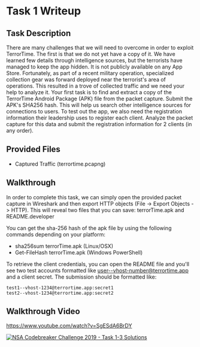 # Task 1 Writeup

## Task Description

There are many challenges that we will need to overcome in order to exploit TerrorTime. The first is that we do not yet have a copy of it. We have learned few details through intelligence sources, but the terrorists have managed to keep the app hidden. It is not publicly available on any App Store. Fortunately, as part of a recent military operation, specialized collection gear was forward deployed near the terrorist's area of operations. This resulted in a trove of collected traffic and we need your help to analyze it. Your first task is to find and extract a copy of the TerrorTime Android Package (APK) file from the packet capture. Submit the APK's SHA256 hash. This will help us search other intelligence sources for connections to users. To test out the app, we also need the registration information their leadership uses to register each client. Analyze the packet capture for this data and submit the registration information for 2 clients (in any order).

## Provided Files

* Captured Traffic (terrortime.pcapng)

## Walkthrough

In order to complete this task, we can simply open the provided packet capture in Wireshark and then export HTTP objects (File -> Export Objects -> HTTP). This will reveal two files that you can save: terrorTime.apk and README.developer

You can get the sha-256 hash of the apk file by using the following commands depending on your platform:

* sha256sum terrorTime.apk (Linux/OSX)
* Get-FileHash terrorTime.apk (Windows PowerShell)

To retrieve the client credentials, you can open the README file and you'll see two test accounts formatted like user--vhost-number@terrortime.app and a client secret. The submission should be formatted like:
  
    test1--vhost-1234@terrortime.app:secret1
    test2--vhost-1234@terrortime.app:secret2

## Walkthrough Video
https://www.youtube.com/watch?v=SgESdA6BrDY

[![NSA Codebreaker Challenge 2019 - Task 1-3 Solutions](https://img.youtube.com/vi/SgESdA6BrDY/0.jpg)](https://www.youtube.com/watch?v=SgESdA6BrDY)

